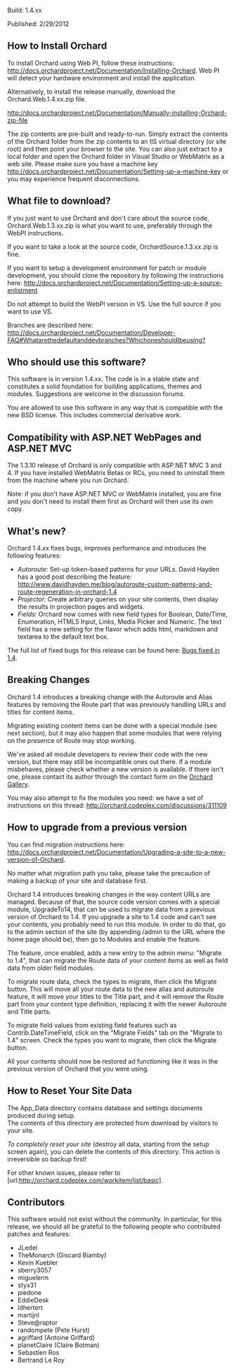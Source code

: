 Build: 1.4.xx

Published: 2/29/2012

How to Install Orchard
----------------------

To install Orchard using Web PI, follow these instructions: <http://docs.orchardproject.net/Documentation/Installing-Orchard>. Web PI will detect your hardware environment and install the application.

Alternatively, to install the release manually, download the Orchard.Web.1.4.xx.zip file.

<http://docs.orchardproject.net/Documentation/Manually-installing-Orchard-zip-file>

The zip contents are pre-built and ready-to-run. Simply extract the contents of the Orchard
folder from the zip contents to an IIS virtual directory (or site root) and then point your
browser to the site. You can also just extract to a local folder and open the Orchard
folder in Visual Studio or WebMatrix as a web site.
Please make sure you have a machine key
<http://docs.orchardproject.net/Documentation/Setting-up-a-machine-key>
or you may experience frequent disconnections.

What file to download?
----------------------

If you just want to use Orchard and don't care about the source code, Orchard.Web.1.3.xx.zip
is what you want to use, preferably through the WebPI instructions.

If you want to take a look at the source code, OrchardSource.1.3.xx.zip is fine.

If you want to setup a development environment for patch or module development,
you should clone the repository by following the instructions here:
<http://docs.orchardproject.net/Documentation/Setting-up-a-source-enlistment>

Do not attempt to build the WebPI version in VS. Use the full source if you want to use VS.

Branches are described here: <http://docs.orchardproject.net/Documentation/Developer-FAQ#Whatarethedefaultanddevbranches?WhichoneshouldIbeusing?>

Who should use this software?
-----------------------------

This software is in version 1.4.xx. The code is in a stable state and constitutes
a solid foundation for building applications, themes and modules.
Suggestions are welcome in the discussion forums.

You are allowed to use this software in any way that is compatible with the new BSD license.
This includes commercial derivative work.

Compatibility with ASP.NET WebPages and ASP.NET MVC
---------------------------------------------------

The 1.3.10 release of Orchard is only compatible with ASP.NET MVC 3 and 4.
If you have installed WebMatrix Betas or RCs, you need to uninstall them from the
machine where you run Orchard.

Note: if you don't have ASP.NET MVC or WebMatrix installed, you are fine and you don't
need to install them first as Orchard will then use its own copy.

What's new?
-----------

Orchard 1.4.xx fixes bugs, improves performance and introduces the following features:

* *Autoroute:* Set-up token-based patterns for your URLs.
  David Hayden has a good post describing the feature: 
  <http://www.davidhayden.me/blog/autoroute-custom-patterns-and-route-regeneration-in-orchard-1.4>
* *Projector:* Create arbitrary queries on your site contents, then display the results in projection pages and widgets.
* *Fields:* Orchard now comes with new field types for Boolean, Date/Time, Enumeration, HTML5 Input,
  Links, Media Picker and Numeric. The text field has a new setting for the flavor which adds
  html, markdown and textarea to the default text box.

The full list of fixed bugs for this release can be found here:
[Bugs fixed in 1.4](http://orchard.codeplex.com/workitem/list/advanced?keyword=&status=Fixed|Closed&type=All&priority=All&release=Orchard%201.4&assignedTo=All&component=All&sortField=LastUpdatedDate&sortDirection=Descending&page=0).

Breaking Changes
----------------

Orchard 1.4 introduces a breaking change with the Autoroute and Alias features by removing
the Route part that was previously handling URLs and titles for content items.

Migrating existing content items can be done with a special module (see next section), but
it may also happen that some modules that were relying on the presence of Route may stop working.

We've asked all module developers to review their code with the new version, but there may
still be incompatible ones out there. If a module misbehaves, please check whether a new version
is available. If there isn't one, please contact its author through the contact form on the
[Orchard Gallery](http://gallery.orchardproject.net/).

You may also attempt to fix the modules you need: we have a set of instructions on this thread:
<http://orchard.codeplex.com/discussions/311109>

How to upgrade from a previous version
--------------------------------------

You can find migration instructions here: <http://docs.orchardproject.net/Documentation/Upgrading-a-site-to-a-new-version-of-Orchard>.

No matter what migration path you take, please take the precaution of making a backup of your
site and database first.

Orchard 1.4 introduces breaking changes in the way content URLs are managed. Because of that,
the source code version comes with a special module, UpgradeTo14, that can be used to migrate
data from a previous version of Orchard to 1.4. If you upgrade a site to 1.4 code and can't
see your contents, you probably need to run this module. In order to do that, go to the admin
section of the site (by appending /admin to the URL where the home page should be), then go
to Modules and enable the feature.

The feature, once enabled, adds a new entry to the admin menu: "Migrate to 1.4", that can
migrate the Route data of your content items as well as field data from older field modules.

To migrate route data, check the types to migrate, then click the Migrate button. This will
move all your route data to the new alias and autoroute feature, it will move your titles
to the Title part, and it will remove the Route part from your content type definition,
replacing it with the newer Autoroute and Title parts.

To migrate field values from existing field features such as Contrib.DateTimeField, click
on the "Migrate Fields" tab on the "Migrate to 1.4" screen. Check the types you want to
migrate, then click the Migrate button.

All your contents should now be restored ad functioning like it was in the previous version
of Orchard that you were using.

How to Reset Your Site Data
---------------------------

The App_Data directory contains database and settings documents produced during setup.  
The contents of this directory are protected from download by visitors to your site. 

*To completely reset your site* (destroy all data, starting from the setup screen again), 
you can delete the contents of this directory.  This action is irreversible so backup first!


For other known issues, please refer to [url:http://orchard.codeplex.com/workitem/list/basic].

Contributors
------------

This software would not exist without the community. In particular, for this release,
we should all be grateful to the following people who contributed patches and features:

* JLedel
* TheMonarch (Giscard Biamby)
* Kevin Kuebler
* sberry3057
* miguelerm
* styx31
* piedone
* EddieDesk
* ldhertert
* martijnl
* Steve@raptor
* randompete (Pete Hurst)
* agriffard (Antoine Griffard)
* planetClaire (Claire Botman)
* Sebastien Ros
* Bertrand Le Roy

